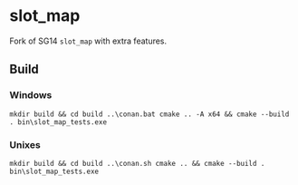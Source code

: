 # slot_map
Fork of SG14 `slot_map` with extra features.


## Build
### Windows
`
mkdir build && cd build
..\conan.bat
cmake .. -A x64 && cmake --build .
bin\slot_map_tests.exe
`

### Unixes
`
mkdir build && cd build
..\conan.sh
cmake .. && cmake --build .
bin\slot_map_tests.exe
`
